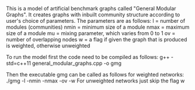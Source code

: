 This is a model of artificial benchmark graphs called "General Modular Graphs". It creates graphs with inbuilt community structure according to user's choice of parameters. The parameters are as follows:
l = number of modules (communities)
nmin = minimum size of a module
nmax = maximum size of a module
mu = mixing parameter, which varies from 0 to 1
ov = number of overlapping nodes
w  =  a flag if given the graph that is produced is weighted, otherwise unweighted

To run the model first the code need to be compiled as follows:
g++ -std=c++11 general_modular_graphs.cpp -o gmg

Then the executable gmg can be called as follows for weighted networks:
./gmg -l <vlaue> -nmin <value> -nmax <value> -ov <value> -w
For unweighted networks just skip the flag w

